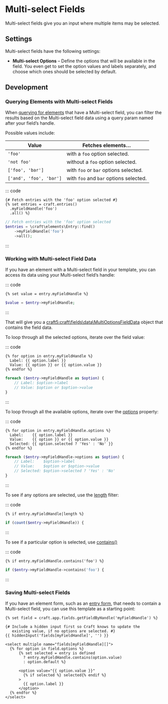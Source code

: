 # Multi-select Fields

Multi-select fields give you an input where multiple items may be selected.

## Settings

Multi-select fields have the following settings:

- **Multi-select Options** – Define the options that will be available in the field. You even get to set the option values and labels separately, and choose which ones should be selected by default.

## Development

### Querying Elements with Multi-select Fields

When [querying for elements](element-queries.md) that have a Multi-select field, you can filter the results based on the Multi-select field data using a query param named after your field’s handle.

Possible values include:

| Value | Fetches elements…
| - | -
| `'foo'` | with a `foo` option selected.
| `'not foo'` | without a `foo` option selected.
| `['foo', 'bar']` | with `foo` or `bar` options selected.
| `['and', 'foo', 'bar']` | with `foo` and `bar` options selected.

::: code
```twig
{# Fetch entries with the 'foo' option selected #}
{% set entries = craft.entries()
  .myFieldHandle('foo')
  .all() %}
```
```php
// Fetch entries with the 'foo' option selected
$entries = \craft\elements\Entry::find()
    ->myFieldHandle('foo')
    ->all();
```
:::

### Working with Multi-select Field Data

If you have an element with a Multi-select field in your template, you can access its data using your Multi-select field’s handle:

::: code
```twig
{% set value = entry.myFieldHandle %}
```
```php
$value = $entry->myFieldHandle;
```
:::

That will give you a <craft5:craft\fields\data\MultiOptionsFieldData> object that contains the field data.

To loop through all the selected options, iterate over the field value:

::: code
```twig
{% for option in entry.myFieldHandle %}
  Label: {{ option.label }}
  Value: {{ option }} or {{ option.value }}
{% endfor %}
```
```php
foreach ($entry->myFieldHandle as $option) {
    // Label: $option->label
    // Value: $option or $option->value
}
```
:::

To loop through all the available options, iterate over the [options](craft5:craft\fields\data\MultiOptionsFieldData::getOptions()) property:

::: code
```twig
{% for option in entry.myFieldHandle.options %}
  Label:    {{ option.label }}
  Value:    {{ option }} or {{ option.value }}
  Selected: {{ option.selected ? 'Yes' : 'No' }}
{% endfor %}
```
```php
foreach ($entry->myFieldHandle->options as $option) {
    // Label:    $option->label
    // Value:    $option or $option->value
    // Selected: $option->selected ? 'Yes' : 'No'
}
```
:::

To see if any options are selected, use the [length](https://twig.symfony.com/doc/3.x/filters/length.html) filter:

::: code
```twig
{% if entry.myFieldHandle|length %}
```
```php
if (count($entry->myFieldHandle)) {
```
:::

To see if a particular option is selected, use [contains()](craft5:craft\fields\data\MultiOptionsFieldData::contains())

::: code
```twig
{% if entry.myFieldHandle.contains('foo') %}
```
```php
if ($entry->myFieldHandle->contains('foo') {
```
:::

### Saving Multi-select Fields

If you have an element form, such as an [entry form](https://craftcms.com/knowledge-base/entry-form), that needs to contain a Multi-select field, you can use this template as a starting point:

```twig
{% set field = craft.app.fields.getFieldByHandle('myFieldHandle') %}

{# Include a hidden input first so Craft knows to update the
   existing value, if no options are selected. #}
{{ hiddenInput('fields[myFieldHandle]', '') }}

<select multiple name="fields[myFieldHandle][]">
  {% for option in field.options %}
      {% set selected = entry is defined
        ? entry.myFieldHandle.contains(option.value)
        : option.default %}

      <option value="{{ option.value }}"
        {% if selected %} selected{% endif %}
      >
        {{ option.label }}
      </option>
  {% endfor %}
</select>
```
